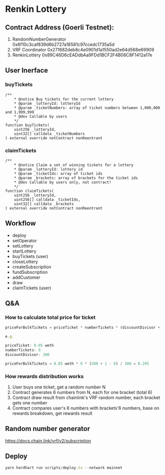# Renkin Lottery

## Contract Address (Goerli Testnet):

1. RandomNumberGenerator 0x6f10c3caf839d6b2727a16581c97ccedc1735a5d
2. VRF Coordinator 0x271682deb8c4e0901d1a1550ad2e64d568e69909
3. RenkinLottery 0x89C46D6cEADdbAa9FDd1BCF2F4B06C8F1412a17e

## User Inerface

### buyTickets

```solidity
/**
    * @notice Buy tickets for the current lottery
    * @param _lotteryId: lotteryId
    * @param _ticketNumbers: array of ticket numbers between 1,000,000 and 1,999,999
    * @dev Callable by users
    */
function buyTickets(
    uint256 _lotteryId,
    uint32[] calldata _ticketNumbers
) external override notContract nonReentrant
```

### claimTickets

```solidity
/**
    * @notice Claim a set of winning tickets for a lottery
    * @param _lotteryId: lottery id
    * @param _ticketIds: array of ticket ids
    * @param _brackets: array of brackets for the ticket ids
    * @dev Callable by users only, not contract!
    */
function claimTickets(
    uint256 _lotteryId,
    uint256[] calldata _ticketIds,
    uint32[] calldata _brackets
) external override notContract nonReentrant
```

## Workflow

* deploy
* setOperator
* setLottery
* startLottery
* buyTickets (user)
* closeLottery
* createSubscription
* fundSubscription
* addCustomer
* draw
* claimTickets (user)

## Q&A

### How to calculate total price for ticket

```js
priceForBulkTickets = priceTicket * numberTickets * (discountDivisor + 1 - numberTickets) / discountDivisor

e.g.

priceTicket: 0.05 weth
numberTickets: 6
discountDivisor: 300

priceForBulkTickets = 0.05 weth * 6 * (300 + 1 - 6) / 300 = 0.295
```

### How rewards distribution works

1. User buys one ticket, get a random number N
2. Contract generates 6 numbers from N, each for one bracket (total 6)
3. Contract draw result from chainlink's VRF random number, each bracket gets one number
4. Contract compares user's 6 numbers with brackets'6 numbers, base on rewards breakdown, get rewards result

## Random number generator

https://docs.chain.link/vrf/v2/subscription

## Deploy

```javascript
yarn hardhart run scripts/deploy.ts --network mainnet
```
